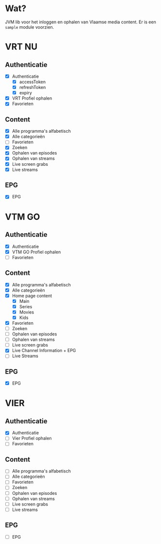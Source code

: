 # Wat?

JVM lib voor het inloggen en ophalen van Vlaamse media content.
Er is een `sample` module voorzien.

# VRT NU

## Authenticatie
- [x] Authenticatie
  - [x] accessToken
  - [x] refreshToken
  - [x] expiry
- [x] VRT Profiel ophalen
- [x] Favorieten

## Content
- [x] Alle programma's alfabetisch
- [x] Alle categorieën
- [ ] Favorieten
- [x] Zoeken
- [x] Ophalen van episodes
- [x] Ophalen van streams
- [x] Live screen grabs
- [x] Live streams

## EPG
- [x] EPG

# VTM GO

## Authenticatie
- [x] Authenticatie
- [x] VTM GO Profiel ophalen
- [ ] Favorieten

## Content
- [x] Alle programma's alfabetisch
- [x] Alle categorieën
- [x] Home page content
  - [x] Main
  - [x] Series
  - [x] Movies
  - [x] Kids
- [x] Favorieten
- [ ] Zoeken
- [ ] Ophalen van episodes
- [ ] Ophalen van streams
- [ ] Live screen grabs
- [x] Live Channel Information + EPG
- [ ] Live Streams

## EPG
- [x] EPG

# VIER

## Authenticatie
- [x] Authenticatie
- [ ] Vier Profiel ophalen
- [ ] Favorieten

## Content
- [ ] Alle programma's alfabetisch
- [ ] Alle categorieën
- [ ] Favorieten
- [ ] Zoeken
- [ ] Ophalen van episodes
- [ ] Ophalen van streams
- [ ] Live screen grabs
- [ ] Live streams

## EPG
- [ ] EPG
